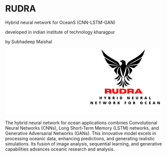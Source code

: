 # RUDRA
Hybrid neural network for OceanS (CNN-LSTM-GAN)





developed in indian institute of technology kharagpur



by Subhadeep Maishal

![Figure](https://github.com/subhadeep-maishal/RUDRA/blob/main/2_rudra.png) 

The hybrid neural network for ocean applications combines Convolutional Neural Networks (CNNs), Long Short-Term Memory (LSTM) networks, and Generative Adversarial Networks (GANs). This innovative model excels in processing oceanic data, enhancing predictions, and generating realistic simulations. Its fusion of image analysis, sequential learning, and generative capabilities advances oceanic research and analysis.
